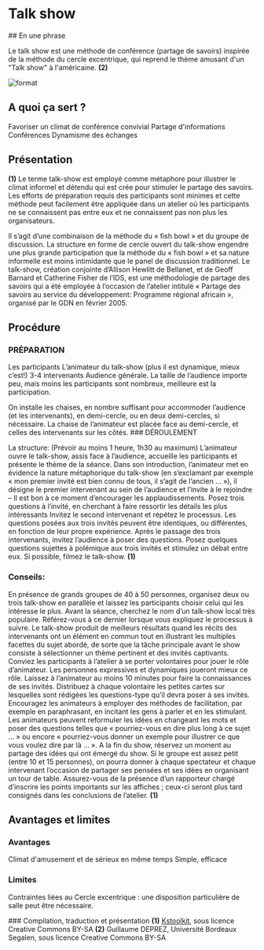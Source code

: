 # Talk show 

 ## En une phrase  

Le talk show est une méthode de conférence (partage de savoirs) inspirée de la méthode du cercle excentrique, qui reprend le thème amusant d'un "Talk show" à l'américaine. **(2)**

![format](http://upload.wikimedia.org/wikipedia/commons/thumb/6/62/2008-11-27_Riverboat-Talkshow.jpg/640px-2008-11-27_Riverboat-Talkshow.jpg)

## A quoi ça sert ?

Favoriser un climat de conférence convivial
Partage d'informations
Conférences
Dynamisme des échanges

## Présentation 
**(1)**
Le terme talk-show est employé comme métaphore pour illustrer le climat informel et détendu qui est crée pour stimuler le partage des savoirs. Les efforts de préparation requis des participants sont minimes et cette méthode peut facilement être appliquée dans un atelier où les participants ne se connaissent pas entre eux et ne connaissent pas non plus les organisateurs.

Il s’agit d’une combinaison de la méthode du « fish bowl » et du groupe de discussion. La structure en forme de cercle ouvert du talk-show engendre une plus grande participation que la méthode du « fish bowl » et sa nature informelle est moins intimidante que le panel de discussion traditionnel.
Le talk-show, création conjointe d’Allison Hewlitt de Bellanet, et de Geoff Barnard et Catherine Fisher de l’IDS, est une méthodologie de partage des savoirs qui a été employée à l’occasion de l’atelier intitulé « Partage des savoirs au service du développement: Programme régional africain », organisé par le GDN en février 2005. 

## Procédure 

### PRÉPARATION
Les participants
L’animateur du talk-show (plus il est dynamique, mieux c’est!)
3-4 intervenants
Audience générale. La taille de l’audience importe peu, mais moins les participants sont nombreux, meilleure est la participation.

On installe les chaises, en nombre suffisant pour accommoder l’audience (et les intervenants), en demi-cercle, ou en deux demi-cercles, si nécessaire. La chaise de l’animateur est placée face au demi-cercle, et celles des intervenants sur les côtés. 
### DÉROULEMENT

La structure:
(Prévoir au moins 1 heure, 1h30 au maximum)
L’animateur ouvre le talk-show, assis face à l’audience, accueille les participants et présente le thème de la séance.
Dans son introduction, l’animateur met en évidence la nature métaphorique du talk-show (en s’exclamant par exemple « mon premier invité est bien connu de tous, il s’agit de l’ancien … »), il désigne le premier intervenant au sein de l’audience et l’invite à le rejoindre – Il est bon à ce moment d’encourager les applaudissements.
Posez trois questions à l’invité, en cherchant à faire ressortir les détails les plus intéressants
Invitez le second intervenant et répétez le processus. Les questions posées aux trois invités peuvent être identiques, ou différentes, en fonction de leur propre expérience.
Après le passage des trois intervenants, invitez l’audience à poser des questions.
Posez quelques questions sujettes à polémique aux trois invités et stimulez un débat entre eux.
Si possible, filmez le talk-show. **(1)**

### Conseils:
En présence de grands groupes de 40 à 50 personnes, organisez deux ou trois talk-show en parallèle et laissez les participants choisir celui qui les intéresse le plus.
Avant la séance, cherchez le nom d’un talk-show local très populaire. Référez-vous à ce dernier lorsque vous expliquez le processus à suivre.
Le talk-show produit de meilleurs résultats quand les récits des intervenants ont un élément en commun tout en illustrant les multiples facettes du sujet abordé, de sorte que la tâche principale avant le show consiste à sélectionner un thème pertinent et des invités captivants.
Conviez les participants à l’atelier à se porter volontaires pour jouer le rôle d’animateur. Les personnes expressives et dynamiques joueront mieux ce rôle. Laissez à l’animateur au moins 10 minutes pour faire la connaissances de ses invités. Distribuez à chaque volontaire les petites cartes sur lesquelles sont rédigées les questions-type qu’il devra poser à ses invités.
Encouragez les animateurs à employer des méthodes de facilitation, par exemple en paraphrasant, en incitant les gens à parler et en les stimulant.
Les animateurs peuvent reformuler les idées en changeant les mots et poser des questions telles que « pourriez-vous en dire plus long à ce sujet … » ou encore « pourriez-vous donner un exemple pour illustrer ce que vous voulez dire par là … ».
A la fin du show, réservez un moment au partage des idées qui ont émergé du show. Si le groupe est assez petit (entre 10 et 15 personnes), on pourra donner à chaque spectateur et chaque intervenant l’occasion de partager ses pensées et ses idées en organisant un tour de table. Assurez-vous de la présence d’un rapporteur chargé d’inscrire les points importants sur les affiches ; ceux-ci seront plus tard consignés dans les conclusions de l’atelier. **(1)**

## Avantages et limites 

### Avantages 
Climat d'amusement et de sérieux en même temps
Simple, efficace

### Limites 
Contraintes liées au Cercle excentrique : une disposition particulière de salle peut être nécessaire.

### Compilation, traduction et présentation
**(1)** [Kstoolkit](http://www.kstoolkit.org/Le+talk-show), sous licence Creative Commons BY-SA
**(2)** Guillaume DEPREZ, Université Bordeaux Segalen, sous licence Creative Commons BY-SA

